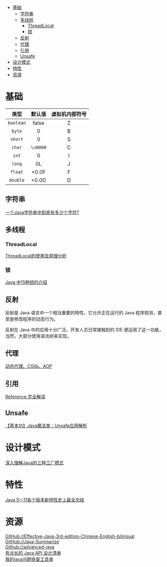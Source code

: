 <!-- TOC -->

- [基础](#基础)
    - [字符串](#字符串)
    - [多线程](#多线程)
        - [ThreadLocal](#threadlocal)
        - [锁](#锁)
    - [反射](#反射)
    - [代理](#代理)
    - [引用](#引用)
    - [Unsafe](#unsafe)
- [设计模式](#设计模式)
- [特性](#特性)
- [资源](#资源)

<!-- /TOC -->

# 基础

类型|默认值|虚拟机内部符号
:---:|:---:|:---:
`boolean`|false|Z
`byte`|0|B
`short`|0|S
`char`|`\u0000`|C
`int`|0|I
`long`|0L|J
`float`|+0.0F|F
`double`|+0.0D|D

## 字符串

[一个Java字符串中到底有多少个字符?](https://colobu.com/2019/01/04/how-many-charactors-in-a-java-string/?hmsr=toutiao.io&utm_medium=toutiao.io&utm_source=toutiao.io)<br>

## 多线程

### ThreadLocal

[ThreadLocal的使用及原理分析](https://mp.weixin.qq.com/s/bxIkMaCQ0PriZtSWT8wrXw)<br>

### 锁

[Java 中15种锁的介绍](https://mp.weixin.qq.com/s/qWhcgKxrWz0ei_pKlSynpA)<br>

## 反射

反射是 Java 语言中一个相当重要的特性，它允许正在运行的 Java 程序观测，甚至是修改程序的动态行为。

反射在 Java 中的应用十分广泛。开发人员日常接触到的 IDE 便运用了这一功能，当然，大部分使用语法树来实现。

## 代理

[动态代理、CGlib、AOP](https://mp.weixin.qq.com/s/lR2pJTy5cbX43YvaQ8uUgQ)<br>

## 引用

[Reference 完全解读](https://www.cnblogs.com/sanzao/p/10343166.html)<br>

## Unsafe

[【基本功】Java魔法类：Unsafe应用解析](https://mp.weixin.qq.com/s/h3MB8p0sEA7VnrMXFq9NBA)<br>

# 设计模式

[深入理解Java的三种工厂模式](https://mp.weixin.qq.com/s/3R42RC26wRq-xscuNEHc6g)<br>

# 特性

[Java 5～11各个版本新特性史上最全总结](https://mp.weixin.qq.com/s/6PgdGCulBm3Q5o75MJQVAA)<br>

# 资源

[GitHub://Effective-Java-3rd-edition-Chinese-English-bilingual](https://github.com/clxering/Effective-Java-3rd-edition-Chinese-English-bilingual)<br>
[GitHub://Java-Summarize](https://github.com/zaiyunduan123/Java-Summarize)<br>
[Github://advanced-java](https://github.com/doocs/advanced-java)<br>
[有点长的 Java API 设计清单](https://mp.weixin.qq.com/s/RYBJXQKLJ4guqvz8vXZN9Q)<br>
[我的java问题排查工具单](https://mp.weixin.qq.com/s/nMdBYZjVmF8Tqz6KJLeAaQ)<br>